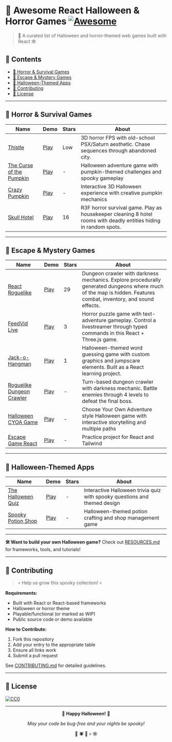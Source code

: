 # 🎃 Awesome React Halloween & Horror Games [![Awesome](https://awesome.re/badge.svg)](https://awesome.re)

> 👻 A curated list of Halloween and horror-themed web games built with React 🕸️

## 📖 Contents

- [🧟 Horror & Survival Games](#-horror--survival-games)
- [🔐 Escape & Mystery Games](#-escape--mystery-games)
- [📱 Halloween-Themed Apps](#-halloween-themed-apps)
- [🤝 Contributing](#-contributing)
- [📜 License](#-license)

---

## 🧟 Horror & Survival Games

| Name | Demo | Stars | About |
|------|------|-------|-------|
| [Thistle](https://github.com/georgewaraw/thistle) | [Play](https://georgewaraw.github.io/thistle/) | Low | 3D horror FPS with old-school PSX/Saturn aesthetic. Chase sequences through abandoned city. |
| [The Curse of the Pumpkin](https://github.com/wesleybertipaglia/course-of-pumpking) | [Play](https://course-of-pumpkin.vercel.app/) | - | Halloween adventure game with pumpkin-themed challenges and spooky gameplay |
| [Crazy Pumpkin](https://github.com/Snokke/crazy-pumpkin) | [Play](https://crazy-pumpkin.andriibabintsev.com) | - | Interactive 3D Halloween experience with creative pumpkin mechanics |
| [Skull Hotel](https://github.com/JamesHall38/skullhotel.io) | [Play](https://skullhotel.vercel.app) | 16 | R3F horror survival game. Play as housekeeper cleaning 8 hotel rooms with deadly entities hiding in random spots. |

---

## 🔐 Escape & Mystery Games

| Name | Demo | Stars | About |
|------|------|-------|-------|
| [React Roguelike](https://github.com/TimAstier/react-roguelike) | [Play](https://react-roguelike-demo.netlify.app) | 29 | Dungeon crawler with darkness mechanics. Explore procedurally generated dungeons where much of the map is hidden. Features combat, inventory, and sound effects. |
| [FeedVid Live](https://github.com/rameshvarun/feedvid-live) | [Play](https://varunramesh.itch.io/feedvid-live) | 3 | Horror puzzle game with text-adventure gameplay. Control a livestreamer through typed commands in this React + Three.js game. |
| [Jack-o-Hangman](https://github.com/kapppa-joe/jack-o-hangman) | [Play](https://kapppa-joe.github.io/jack-o-hangman/) | 1 | Halloween-themed word guessing game with custom graphics and jumpscare elements. Built as a React learning project. |
| [Roguelike Dungeon Crawler](https://github.com/StefanieWang/ReactJS-Roguelike-Dungeon-Crawler) | [Play](https://codepen.io/StefanieWang/pen/EXbyrr) | - | Turn-based dungeon crawler with darkness mechanic. Battle enemies through 4 levels to defeat the final boss. |
| [Halloween CYOA Game](https://github.com/coreyja/halloween-game) | [Play](https://halloween.coreyja.com) | - | Choose Your Own Adventure style Halloween game with interactive storytelling and multiple paths |
| [Escape Game React](https://github.com/sjapaget/escape-game-react) | [Play](https://www.sjapaget.online) | - | Practice project for React and Tailwind |

---

## 📱 Halloween-Themed Apps

| Name | Demo | Stars | About |
|------|------|-------|-------|
| [The Halloween Quiz](https://github.com/LauraLyckholm/The-Halloween-Quiz) | [Play](https://the-halloween-quiz.netlify.app/) | - | Interactive Halloween trivia quiz with spooky questions and themed design |
| [Spooky Potion Shop](https://github.com/danielledonnelly/spooky-potion-shop) | [Play](https://danielledonnelly.github.io/spooky-potion-shop/) | - | Halloween-themed potion crafting and shop management game |

---

**🛠️ Want to build your own Halloween game?** Check out [RESOURCES.md](RESOURCES.md) for frameworks, tools, and tutorials!

---

## 🤝 Contributing

> 💀 Help us grow this spooky collection! 💀

**Requirements:**
- Built with React or React-based frameworks
- Halloween or horror theme
- Playable/functional (or marked as WIP)
- Public source code or demo available

**How to Contribute:**
1. Fork this repository
2. Add your entry to the appropriate table
3. Ensure all links work
4. Submit a pull request

See [CONTRIBUTING.md](CONTRIBUTING.md) for detailed guidelines.

---

## 📜 License

[![CC0](https://licensebuttons.net/p/zero/1.0/88x31.png)](https://creativecommons.org/publicdomain/zero/1.0/)

---

<div align="center">

🎃 **Happy Halloween!** 🎃

*May your code be bug-free and your nights be spooky!*

👻 🕷️ 🦇 💀 🕸️

</div>
